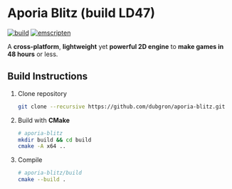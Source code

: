 # Aporia Blitz (build LD47)

[![build](https://github.com/dubgron/aporia-blitz/actions/workflows/build.yml/badge.svg)](https://github.com/dubgron/aporia-blitz/actions/workflows/build.yml)
[![emscripten](https://github.com/dubgron/aporia-blitz/actions/workflows/emscripten.yml/badge.svg)](https://github.com/dubgron/aporia-blitz/actions/workflows/emscripten.yml)

A **cross-platform**, **lightweight** yet **powerful 2D engine** to **make games in 48 hours** or less.

## Build Instructions

1. Clone repository
    ```sh
    git clone --recursive https://github.com/dubgron/aporia-blitz.git
    ```

2. Build with **CMake**
    ```sh
    # aporia-blitz
    mkdir build && cd build
    cmake -A x64 ..
    ```

3. Compile
    ```sh
    # aporia-blitz/build
    cmake --build .
    ```
